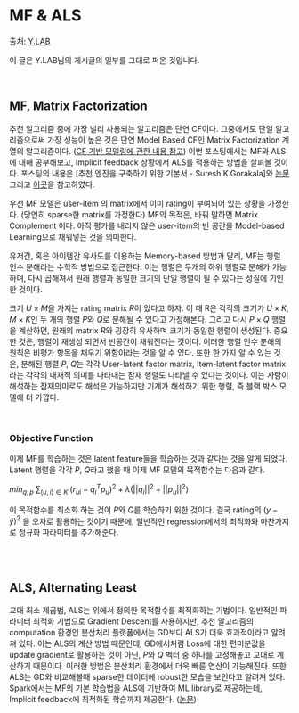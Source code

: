 # MF & ALS

출처: [Y.LAB](https://yamalab.tistory.com/89)

이 글은 Y.LAB님의 게시글의 일부를 그대로 퍼온 것입니다.

<br>

## MF, Matrix Factorization

추천 알고리즘 중에 가장 널리 사용되는 알고리즘은 단연 CF이다. 그중에서도 단일 알고리즘으로써 가장 성능이 높은 것은 단연 Model Based CF인 Matrix Factorization 계열의 알고리즘이다. ([CF 기반 모델링에 관한 내용 참고](http://yamalab.tistory.com/69)) 이번 포스팅에서는 MF와 ALS에 대해 공부해보고, Implicit feedback 상황에서 ALS를 적용하는 방법을 살펴볼 것이다. 포스팅의 내용은 [추천 엔진을 구축하기 위한 기본서 - Suresh K.Gorakala]와 [논문](http://yifanhu.net/PUB/cf.pdf) 그리고 [이곳](http://sanghyukchun.github.io/95/)을 참고하였다.

우선 MF 모델은 user-item 의 matrix에서 이미 rating이 부여되어 있는 상황을 가정한다. (당연히 sparse한 matrix를 가정한다) MF의 목적은, 바꿔 말하면 Matrix Complement 이다. 아직 평가를 내리지 않은 user-item의 빈 공간을 Model-based Learning으로 채워넣는 것을 의미한다.

유저간, 혹은 아이템간 유사도를 이용하는 Memory-based 방법과 달리, MF는 행렬 인수 분해라는 수학적 방법으로 접근한다. 이는 행렬은 두개의 하위 행렬로 분해가 가능하며, 다시 곱해져서 원래 행렬과 동일한 크기의 단일 행렬이 될 수 있다는 성질에 기인한 것이다.

크기 $U \times M$을 가지는 rating matrix $R$이 있다고 하자. 이 때 R은 각각의 크기가 $U \times K$, $M \times K$인 두 개의 행렬 $P$와 $Q$로 분해될 수 있다고 가정해본다. 그리고 다시 $P \times Q$ 행렬을 계산하면, 원래의 matrix $R$와 굉장히 유사하며 크기가 동일한 행렬이 생성된다. 중요한 것은, 행렬이 재생성 되면서 빈공간이 채워진다는 것이다. 이러한 행렬 인수 분해의 원칙은 비평가 항목을 채우기 위함이라는 것을 알 수 있다. 또한 한 가지 알 수 있는 것은, 분해된 행렬 $P$, $Q$는 각각 User-latent factor matrix, Item-latent factor matrix라는 각각의 내재적 의미를 나타내는 잠재 행렬도 나타낼 수 있다는 것이다. 이는 사람이 해석하는 잠재의미로도 해석은 가능하지만 기계가 해석하기 위한 행렬, 즉 블랙 박스 모델에 더 가깝다.

<br>

### Objective Function

이제 MF를 학습하는 것은 latent feature들을 학습하는 것과 같다는 것을 알게 되었다. Latent 행렬을 각각 $P$, $Q$라고 했을 때 이제 MF 모델의 목적함수는 다음과 같다.

$min_{q, p} \; \sum_{(u,i)\in K} \; (r_{ui}-q^{T}_{i}p_{u})^2 + \lambda (||q_{i}||^2 + ||p_{u}||^2)$

이 목적함수를 최소화 하는 것이 $P$와 $Q$를 학습하기 위한 것이다. 결국 rating의 $(y-\hat{y})^2$ 을 오차로 활용하는 것이기 때문에, 일반적인 regression에서의 최적화와 마찬가지로 정규화 파라미터를 추가해준다. 

<br>

<br>

## ALS, Alternating Least

교대 최소 제곱법, ALS는 위에서 정의한 목적함수를 최적화하는 기법이다. 일반적인 파라미터 최적화 기법으로 Gradient Descent를 사용하지만, 추천 알고리즘의 computation 환경인 분산처리 플랫폼에서는 GD보다 ALS가 더욱 효과적이라고 알려져 있다. 이는 ALS의 계산 방법 때문인데, GD에서처럼 Loss에 대한 편미분값을 update gradient로 활용하는 것이 아닌, $P$와 $Q$ 벡터 중 하나를 고정해놓고 교대로 계산하기 때문이다. 이러한 방법은 분산처리 환경에서 더욱 빠른 연산이 가능해진다. 또한 ALS는 GD와 비교해볼때 sparse한 데이터에 robust한 모습을 보인다고 알려져 있다. Spark에서는 MF의 기본 학습법을 ALS에 기반하여 ML library로 제공하는데, Implicit feedback에 최적화된 학습까지 제공한다. ([논문](http://yifanhu.net/PUB/cf.pdf))